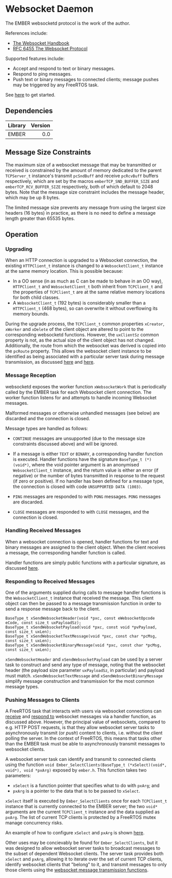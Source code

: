 # Websocket Daemon

The EMBER websocketd protocol is the work of the author.

References include:
* [The Websocket Handbook](https://pages.ably.com/hubfs/the-websocket-handbook.pdf)
* [RFC 6455 The Websocket Protocol](https://datatracker.ietf.org/doc/html/rfc6455)

Supported features include:
* Accept and respond to text or binary messages.
* Respond to ping messages.
* Push text or binary messages to connected clients; message pushes may be triggered by any FreeRTOS task.


See [here](./WEBSOCKETD_getting_started.md) to get started.

## Dependencies

| Library | Version |
| :-- | --: |
| EMBER | 0.0 |

## Message Size Constraints

The maximum size of a websocket message that may be transmitted or received is constrained by the amount of memory dedicated to the parent `TCPServer_t` instance's transmit `pcSndBuff` and receive `pcRcvBuff` buffers respectively, which are set by the macros `emberTCP_SND_BUFFER_SIZE` and `emberTCP_RCV_BUFFER_SIZE` respectively, both of which default to 2048 bytes. Note that the message size constraint includes the message header, which may be up 8 bytes.

The limited message size prevents any message from using the largest size headers (16 bytes) in practice, as there is no need to define a message length greater than 65535 bytes.

## Operation

### Upgrading

When an HTTP connection is upgraded to a Websocket connection, the existing `HTTPClient_t` instance is changed to a `WebsocketClient_t` instance at the same memory location. This is possible because:

* In a OO sense (in as much as C can be made to behave in an OO way), `HTTPClient_t` and `WebsocketClient_t` both inherit from `TCPClient_t` and the properties of `TCPClient_t` are at the same relative memory locations for both child classes.
* A `WebsocketClient_t` (192 bytes) is considerably smaller than a `HTTPClient_t` (468 bytes), so can overwrite it without overflowing its memory bounds.

During the upgrade process, the `TCPClient_t` common properties `xCreator`, `xWorker` and `xDelete` of the client object are altered to point to the corresponding websocketd functions. However, the `uxClientSz` common property is not, as the actual size of the client object has not changed.  Additionally, the route from which the websocket was derived is copied into the `pcRoute` property. This allows the websocket client instance to be identified as being associated with a particular server task during message transmission, as discussed [here](./WEBSOCKETD_getting_started.md#upgrading-routes) and [here](./WEBSOCKETD_getting_started.md#service-tasks).

### Message Reception

websocketd exposes the worker function `xWebsocketWork` that is periodically called by the EMBER task for each Websocket client connection. The worker function listens for and attempts to handle incoming Websocket messages.

Malformed messages or otherwise unhandled messages (see below) are discarded and the connection is closed.

Message types are handled as follows:

* `CONTINUE` messages are unsupported (due to the message size constraints discussed above) and will be ignored.

* If a message is either `TEXT` or `BINARY`, a corresponding handler function is executed. Handler functions have the signature `BaseType_t (*)(void*)`, where the void pointer argument is an anonymised `WebsocketClient_t` instance, and the return value is either an error (if negative) or the number of bytes transmitted in response to the request (if zero or positive). If no handler has been defined for a message type, the connection is closed with code `UNSUPPORTED DATA (1003)`.

* `PING` messages are responded to with `PONG` messages. `PONG` messages are discarded.

* `CLOSE` messages are responded to with `CLOSE` messages, and the connection is closed.

### Handling Received Messages

When a websocket connection is opened, handler functions for text and binary messages are assigned to the client object. When the client receives a message, the corresponding handler function is called.

Handler functions are simply public functions with a particular signature, as discussed [here](./WEBSOCKETD_getting_started.md#message-handlers).

### Responding to Received Messages

One of the arguments supplied during calls to message handler functions is the `WebsocketClient_t` instance that received the message. This client object can then be passed to a message transmission function in order to send a response message back to the client.

```
BaseType_t xSendWebsocketHeader(void *pxc, const eWebsocketOpcode eCode, const size_t uxPayloadSz);
BaseType_t xSendWebsocketPayload(void *pxc, const void *pvPayload, const size_t uxLen);
BaseType_t xSendWebsocketTextMessage(void *pxc, const char *pcMsg, const size_t uxLen);
BaseType_t xSendWebsocketBinaryMessage(void *pxc, const char *pcMsg, const size_t uxLen);
```

`xSendWebsocketHeader` and `xSendWebsocketPayload` can be used by a server task to construct and send any type of message, noting that the websocket header (the payload size parameter `uxPayloadSz`, in particular) and payload must match. `xSendWebsocketTextMessage` and `xSendWebsocketBinaryMessage` simplify message construction and transmission for the most common message types.

### Pushing Messages to Clients

A FreeRTOS task that interacts with users via websocket connections can [receive](#handling-received-messages) and [respond to](#responding-to-received-messages) websocket messages via a handler function, as discussed above. However, the principal value of websockets, compared to e.g. HTTP POST requests, is that they allow websocket server tasks to asynchronously transmit (or *push*) content to clients, i.e. without the client polling the server. In the context of FreeRTOS, this means that tasks other than the EMBER task must be able to asynchronously transmit messages to websocket clients.

A websocket server task can identify and transmit to connected clients using the function `void Ember_SelectClients(BaseType_t (*xSelect)(void*, void*), void *pxArg)` exposed by `ember.h`. This function takes two parameters:
  * `xSelect` is a function pointer that specifies what to do with `pxArg`; and 
  * `pxArg` is a pointer to the data that is to be passed to `xSelect`.

`xSelect` itself is executed by `Ember_SelectClients` once for each `TCPClient_t` instance that is currently connected to the EMBER server; the two `void*` arguments are the current `TCPClient_t` instance and the data supplied as `pxArg`. The list of current TCP clients is protected by a FreeRTOS mutex manage concurrency risks.

An example of how to configure `xSelect` and `pxArg` is shown [here](./WEBSOCKETD_getting_started.md#service-tasks).

Other uses may be concievably be found for `Ember_SelectClients`, but it was designed to allow websocket server tasks to broadcast messages to the subset of dependent Websocket clients.  The server task provides both `xSelect` and `pxArg`, allowing it to iterate over the set of current TCP clients, identify websocket clients that "belong" to it, and transmit messages to only those clients using the [websocket message transmission functions](#responding-to-received-messages).
